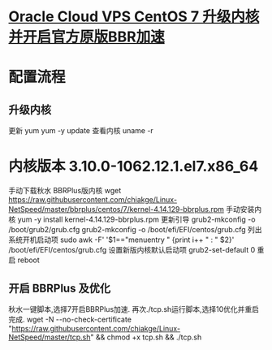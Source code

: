# [Oracle Cloud VPS CentOS 7 升级内核并开启官方原版BBR加速](https://github.com/yyaf/yyaf-blog/issues/6)

# 配置流程
## 升级内核
更新 yum
yum -y update
查看内核
uname -r
# 内核版本 3.10.0-1062.12.1.el7.x86_64
手动下载秋水 BBRPlus版内核
wget https://raw.githubusercontent.com/chiakge/Linux-NetSpeed/master/bbrplus/centos/7/kernel-4.14.129-bbrplus.rpm
手动安装内核
yum -y install kernel-4.14.129-bbrplus.rpm
更新引导
grub2-mkconfig -o /boot/grub2/grub.cfg
grub2-mkconfig -o /boot/efi/EFI/centos/grub.cfg
列出系统开机启动项
sudo awk -F\' '$1=="menuentry " {print i++ " : " $2}' /boot/efi/EFI/centos/grub.cfg
设置新版内核默认启动项
grub2-set-default 0
重启
reboot
## 开启 BBRPlus 及优化
秋水一键脚本,选择7开启BBRPlus加速.
再次./tcp.sh运行脚本,选择10优化并重启完成.
wget -N --no-check-certificate "https://raw.githubusercontent.com/chiakge/Linux-NetSpeed/master/tcp.sh" && chmod +x tcp.sh && ./tcp.sh